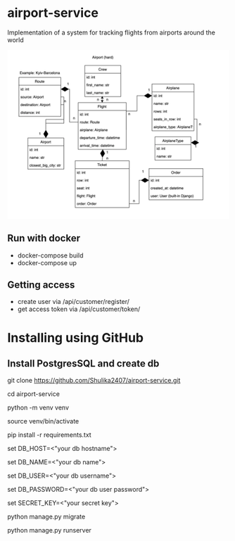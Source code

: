 # airport-service
Implementation of a system for tracking flights from airports around the world

![img.png](img.png)


Run with docker
---------------
- docker-compose build 
- docker-compose up

Getting access
--------------
- create user via /api/customer/register/
- get access token via /api/customer/token/

# Installing using GitHub

Install PostgresSQL and create db
---------------------------------

git clone https://github.com/Shulika2407/airport-service.git

cd airport-service

python -m venv venv

source venv/bin/activate

pip install -r requirements.txt

set DB_HOST=<"your db hostname">

set DB_NAME=<"your db name">

set DB_USER=<"your db username">

set DB_PASSWORD=<"your db user password">

set SECRET_KEY=<"your secret key">

python manage.py migrate

python manage.py runserver